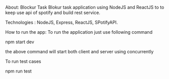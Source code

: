 About:
Blockur Task
Blokur task application using NodeJS and ReactJS to  to keep use api of spotify and build rest service.

Technologies :
NodeJS, Express, ReactJS, SPotifyAPI.

How to run the app:
To run the application just use following command

npm start dev

the above command will start both client and server using concurrently

To run test cases

npm run test
